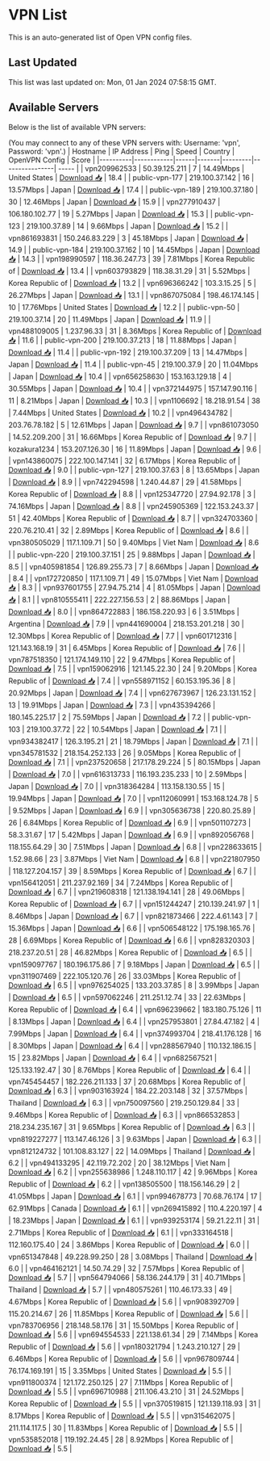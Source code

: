 # VPN List

This is an auto-generated list of Open VPN config files.

## Last Updated

This list was last updated on: Mon, 01 Jan 2024 07:58:15 GMT.

## Available Servers

Below is the list of available VPN servers:

(You may connect to any of these VPN servers with: Username: 'vpn', Password: 'vpn'.)
| Hostname | IP Address | Ping | Speed | Country | OpenVPN Config | Score |
|----------|------------|------|-------|---------|----------------| ----- |
| vpn209962533 | 50.39.125.211 | 7 | 14.49Mbps | United States | [Download 📥](./configs/server_0_US.ovpn) | 18.4 |
| public-vpn-177 | 219.100.37.142 | 16 | 13.57Mbps | Japan | [Download 📥](./configs/server_1_JP.ovpn) | 17.4 |
| public-vpn-189 | 219.100.37.180 | 30 | 12.46Mbps | Japan | [Download 📥](./configs/server_2_JP.ovpn) | 15.9 |
| vpn277910437 | 106.180.102.77 | 19 | 5.27Mbps | Japan | [Download 📥](./configs/server_3_JP.ovpn) | 15.3 |
| public-vpn-123 | 219.100.37.89 | 14 | 9.66Mbps | Japan | [Download 📥](./configs/server_4_JP.ovpn) | 15.2 |
| vpn861693831 | 150.246.83.229 | 3 | 45.18Mbps | Japan | [Download 📥](./configs/server_5_JP.ovpn) | 14.9 |
| public-vpn-184 | 219.100.37.162 | 10 | 14.45Mbps | Japan | [Download 📥](./configs/server_6_JP.ovpn) | 14.3 |
| vpn198990597 | 118.36.247.73 | 39 | 7.81Mbps | Korea Republic of | [Download 📥](./configs/server_7_KR.ovpn) | 13.4 |
| vpn603793829 | 118.38.31.29 | 31 | 5.52Mbps | Korea Republic of | [Download 📥](./configs/server_8_KR.ovpn) | 13.2 |
| vpn696366242 | 103.3.15.25 | 5 | 26.27Mbps | Japan | [Download 📥](./configs/server_9_JP.ovpn) | 13.1 |
| vpn867075084 | 198.46.174.145 | 10 | 17.76Mbps | United States | [Download 📥](./configs/server_10_US.ovpn) | 12.2 |
| public-vpn-50 | 219.100.37.14 | 20 | 11.49Mbps | Japan | [Download 📥](./configs/server_11_JP.ovpn) | 11.9 |
| vpn488109005 | 1.237.96.33 | 31 | 8.36Mbps | Korea Republic of | [Download 📥](./configs/server_12_KR.ovpn) | 11.6 |
| public-vpn-200 | 219.100.37.213 | 18 | 11.88Mbps | Japan | [Download 📥](./configs/server_13_JP.ovpn) | 11.4 |
| public-vpn-192 | 219.100.37.209 | 13 | 14.47Mbps | Japan | [Download 📥](./configs/server_14_JP.ovpn) | 11.4 |
| public-vpn-45 | 219.100.37.9 | 20 | 11.04Mbps | Japan | [Download 📥](./configs/server_15_JP.ovpn) | 10.4 |
| vpn656258630 | 153.163.129.18 | 4 | 30.55Mbps | Japan | [Download 📥](./configs/server_16_JP.ovpn) | 10.4 |
| vpn372144975 | 157.147.90.116 | 11 | 8.21Mbps | Japan | [Download 📥](./configs/server_17_JP.ovpn) | 10.3 |
| vpn1106692 | 18.218.91.54 | 38 | 7.44Mbps | United States | [Download 📥](./configs/server_18_US.ovpn) | 10.2 |
| vpn496434782 | 203.76.78.182 | 5 | 12.61Mbps | Japan | [Download 📥](./configs/server_19_JP.ovpn) | 9.7 |
| vpn861073050 | 14.52.209.200 | 31 | 16.66Mbps | Korea Republic of | [Download 📥](./configs/server_20_KR.ovpn) | 9.7 |
| kozakura1234 | 153.207.126.30 | 16 | 11.89Mbps | Japan | [Download 📥](./configs/server_21_JP.ovpn) | 9.6 |
| vpn143860075 | 222.100.147.141 | 32 | 6.17Mbps | Korea Republic of | [Download 📥](./configs/server_22_KR.ovpn) | 9.0 |
| public-vpn-127 | 219.100.37.63 | 8 | 13.65Mbps | Japan | [Download 📥](./configs/server_23_JP.ovpn) | 8.9 |
| vpn742294598 | 1.240.44.87 | 29 | 41.58Mbps | Korea Republic of | [Download 📥](./configs/server_24_KR.ovpn) | 8.8 |
| vpn125347720 | 27.94.92.178 | 3 | 74.16Mbps | Japan | [Download 📥](./configs/server_25_JP.ovpn) | 8.8 |
| vpn245905369 | 122.153.243.37 | 51 | 42.40Mbps | Korea Republic of | [Download 📥](./configs/server_26_KR.ovpn) | 8.7 |
| vpn324703360 | 220.76.210.41 | 32 | 2.89Mbps | Korea Republic of | [Download 📥](./configs/server_27_KR.ovpn) | 8.6 |
| vpn380505029 | 117.1.109.71 | 50 | 9.40Mbps | Viet Nam | [Download 📥](./configs/server_28_VN.ovpn) | 8.6 |
| public-vpn-220 | 219.100.37.151 | 25 | 9.88Mbps | Japan | [Download 📥](./configs/server_29_JP.ovpn) | 8.5 |
| vpn405981854 | 126.89.255.73 | 7 | 8.66Mbps | Japan | [Download 📥](./configs/server_30_JP.ovpn) | 8.4 |
| vpn172720850 | 117.1.109.71 | 49 | 15.07Mbps | Viet Nam | [Download 📥](./configs/server_31_VN.ovpn) | 8.3 |
| vpn937601755 | 27.94.75.214 | 4 | 81.05Mbps | Japan | [Download 📥](./configs/server_32_JP.ovpn) | 8.1 |
| vpn810555411 | 222.227.156.53 | 2 | 88.86Mbps | Japan | [Download 📥](./configs/server_33_JP.ovpn) | 8.0 |
| vpn864722883 | 186.158.220.93 | 6 | 3.51Mbps | Argentina | [Download 📥](./configs/server_34_AR.ovpn) | 7.9 |
| vpn441690004 | 218.153.201.218 | 30 | 12.30Mbps | Korea Republic of | [Download 📥](./configs/server_35_KR.ovpn) | 7.7 |
| vpn601712316 | 121.143.168.19 | 31 | 6.45Mbps | Korea Republic of | [Download 📥](./configs/server_36_KR.ovpn) | 7.6 |
| vpn787518350 | 121.174.149.110 | 22 | 9.47Mbps | Korea Republic of | [Download 📥](./configs/server_37_KR.ovpn) | 7.5 |
| vpn159062916 | 121.145.22.30 | 24 | 9.20Mbps | Korea Republic of | [Download 📥](./configs/server_38_KR.ovpn) | 7.4 |
| vpn558971152 | 60.153.195.36 | 8 | 20.92Mbps | Japan | [Download 📥](./configs/server_39_JP.ovpn) | 7.4 |
| vpn627673967 | 126.23.131.152 | 13 | 19.91Mbps | Japan | [Download 📥](./configs/server_40_JP.ovpn) | 7.3 |
| vpn435394266 | 180.145.225.17 | 2 | 75.59Mbps | Japan | [Download 📥](./configs/server_41_JP.ovpn) | 7.2 |
| public-vpn-103 | 219.100.37.72 | 22 | 10.54Mbps | Japan | [Download 📥](./configs/server_42_JP.ovpn) | 7.1 |
| vpn934382417 | 126.3.195.21 | 21 | 18.79Mbps | Japan | [Download 📥](./configs/server_43_JP.ovpn) | 7.1 |
| vpn345781532 | 218.154.252.133 | 26 | 9.05Mbps | Korea Republic of | [Download 📥](./configs/server_44_KR.ovpn) | 7.1 |
| vpn237520658 | 217.178.29.224 | 5 | 80.15Mbps | Japan | [Download 📥](./configs/server_45_JP.ovpn) | 7.0 |
| vpn616313733 | 116.193.235.233 | 10 | 2.59Mbps | Japan | [Download 📥](./configs/server_46_JP.ovpn) | 7.0 |
| vpn318364284 | 113.158.130.55 | 15 | 19.94Mbps | Japan | [Download 📥](./configs/server_47_JP.ovpn) | 7.0 |
| vpn112060991 | 153.168.124.78 | 5 | 9.52Mbps | Japan | [Download 📥](./configs/server_48_JP.ovpn) | 6.9 |
| vpn305636738 | 220.80.25.89 | 26 | 6.84Mbps | Korea Republic of | [Download 📥](./configs/server_49_KR.ovpn) | 6.9 |
| vpn501107273 | 58.3.31.67 | 17 | 5.42Mbps | Japan | [Download 📥](./configs/server_50_JP.ovpn) | 6.9 |
| vpn892056768 | 118.155.64.29 | 30 | 7.51Mbps | Japan | [Download 📥](./configs/server_51_JP.ovpn) | 6.8 |
| vpn228633615 | 1.52.98.66 | 23 | 3.87Mbps | Viet Nam | [Download 📥](./configs/server_52_VN.ovpn) | 6.8 |
| vpn221807950 | 118.127.204.157 | 39 | 8.59Mbps | Korea Republic of | [Download 📥](./configs/server_53_KR.ovpn) | 6.7 |
| vpn156412051 | 211.237.92.169 | 34 | 7.24Mbps | Korea Republic of | [Download 📥](./configs/server_54_KR.ovpn) | 6.7 |
| vpn219608318 | 121.138.194.141 | 28 | 49.06Mbps | Korea Republic of | [Download 📥](./configs/server_55_KR.ovpn) | 6.7 |
| vpn151244247 | 210.139.241.97 | 1 | 8.46Mbps | Japan | [Download 📥](./configs/server_56_JP.ovpn) | 6.7 |
| vpn821873466 | 222.4.61.143 | 7 | 15.36Mbps | Japan | [Download 📥](./configs/server_57_JP.ovpn) | 6.6 |
| vpn506548122 | 175.198.165.76 | 28 | 6.69Mbps | Korea Republic of | [Download 📥](./configs/server_58_KR.ovpn) | 6.6 |
| vpn828320303 | 218.237.20.51 | 28 | 46.82Mbps | Korea Republic of | [Download 📥](./configs/server_59_KR.ovpn) | 6.5 |
| vpn159097767 | 180.196.175.86 | 7 | 9.18Mbps | Japan | [Download 📥](./configs/server_60_JP.ovpn) | 6.5 |
| vpn311907469 | 222.105.120.76 | 26 | 33.03Mbps | Korea Republic of | [Download 📥](./configs/server_61_KR.ovpn) | 6.5 |
| vpn976254025 | 133.203.37.85 | 8 | 3.99Mbps | Japan | [Download 📥](./configs/server_62_JP.ovpn) | 6.5 |
| vpn597062246 | 211.251.12.74 | 33 | 22.63Mbps | Korea Republic of | [Download 📥](./configs/server_63_KR.ovpn) | 6.4 |
| vpn696239662 | 183.180.75.126 | 11 | 8.13Mbps | Japan | [Download 📥](./configs/server_64_JP.ovpn) | 6.4 |
| vpn257953801 | 27.84.47.182 | 4 | 7.99Mbps | Japan | [Download 📥](./configs/server_65_JP.ovpn) | 6.4 |
| vpn374993704 | 218.41.176.128 | 16 | 8.30Mbps | Japan | [Download 📥](./configs/server_66_JP.ovpn) | 6.4 |
| vpn288567940 | 110.132.186.15 | 15 | 23.82Mbps | Japan | [Download 📥](./configs/server_67_JP.ovpn) | 6.4 |
| vpn682567521 | 125.133.192.47 | 30 | 8.76Mbps | Korea Republic of | [Download 📥](./configs/server_68_KR.ovpn) | 6.4 |
| vpn745454457 | 182.226.211.133 | 37 | 20.68Mbps | Korea Republic of | [Download 📥](./configs/server_69_KR.ovpn) | 6.3 |
| vpn903163924 | 184.22.203.148 | 32 | 37.57Mbps | Thailand | [Download 📥](./configs/server_70_TH.ovpn) | 6.3 |
| vpn750097560 | 219.250.129.84 | 33 | 9.46Mbps | Korea Republic of | [Download 📥](./configs/server_71_KR.ovpn) | 6.3 |
| vpn866532853 | 218.234.235.167 | 31 | 9.65Mbps | Korea Republic of | [Download 📥](./configs/server_72_KR.ovpn) | 6.3 |
| vpn819227277 | 113.147.46.126 | 3 | 9.63Mbps | Japan | [Download 📥](./configs/server_73_JP.ovpn) | 6.3 |
| vpn812124732 | 101.108.83.127 | 22 | 14.09Mbps | Thailand | [Download 📥](./configs/server_74_TH.ovpn) | 6.2 |
| vpn494133295 | 42.119.72.202 | 20 | 38.12Mbps | Viet Nam | [Download 📥](./configs/server_75_VN.ovpn) | 6.2 |
| vpn255638986 | 1.248.110.117 | 42 | 9.96Mbps | Korea Republic of | [Download 📥](./configs/server_76_KR.ovpn) | 6.2 |
| vpn138505500 | 118.156.146.29 | 2 | 41.05Mbps | Japan | [Download 📥](./configs/server_77_JP.ovpn) | 6.1 |
| vpn994678773 | 70.68.76.174 | 17 | 62.91Mbps | Canada | [Download 📥](./configs/server_78_CA.ovpn) | 6.1 |
| vpn269415892 | 110.4.220.197 | 4 | 18.23Mbps | Japan | [Download 📥](./configs/server_79_JP.ovpn) | 6.1 |
| vpn939253174 | 59.21.22.11 | 31 | 2.71Mbps | Korea Republic of | [Download 📥](./configs/server_80_KR.ovpn) | 6.1 |
| vpn333164518 | 112.160.175.40 | 24 | 3.86Mbps | Korea Republic of | [Download 📥](./configs/server_81_KR.ovpn) | 6.0 |
| vpn651347848 | 49.228.99.250 | 28 | 3.08Mbps | Thailand | [Download 📥](./configs/server_82_TH.ovpn) | 6.0 |
| vpn464162121 | 14.50.74.29 | 32 | 7.57Mbps | Korea Republic of | [Download 📥](./configs/server_83_KR.ovpn) | 5.7 |
| vpn564794066 | 58.136.244.179 | 31 | 40.71Mbps | Thailand | [Download 📥](./configs/server_84_TH.ovpn) | 5.7 |
| vpn480575261 | 110.46.173.33 | 49 | 4.67Mbps | Korea Republic of | [Download 📥](./configs/server_85_KR.ovpn) | 5.6 |
| vpn908392709 | 115.20.214.67 | 26 | 11.85Mbps | Korea Republic of | [Download 📥](./configs/server_86_KR.ovpn) | 5.6 |
| vpn783706956 | 218.148.58.176 | 31 | 15.50Mbps | Korea Republic of | [Download 📥](./configs/server_87_KR.ovpn) | 5.6 |
| vpn694554533 | 221.138.61.34 | 29 | 7.14Mbps | Korea Republic of | [Download 📥](./configs/server_88_KR.ovpn) | 5.6 |
| vpn180321794 | 1.243.210.127 | 29 | 6.46Mbps | Korea Republic of | [Download 📥](./configs/server_89_KR.ovpn) | 5.6 |
| vpn967809744 | 76.174.169.191 | 15 | 3.35Mbps | United States | [Download 📥](./configs/server_90_US.ovpn) | 5.5 |
| vpn911800374 | 121.172.250.125 | 27 | 7.11Mbps | Korea Republic of | [Download 📥](./configs/server_91_KR.ovpn) | 5.5 |
| vpn696710988 | 211.106.43.210 | 31 | 24.52Mbps | Korea Republic of | [Download 📥](./configs/server_92_KR.ovpn) | 5.5 |
| vpn370519815 | 121.139.118.93 | 31 | 8.17Mbps | Korea Republic of | [Download 📥](./configs/server_93_KR.ovpn) | 5.5 |
| vpn315462075 | 211.114.117.5 | 30 | 11.83Mbps | Korea Republic of | [Download 📥](./configs/server_94_KR.ovpn) | 5.5 |
| vpn535852018 | 119.192.24.45 | 28 | 8.92Mbps | Korea Republic of | [Download 📥](./configs/server_95_KR.ovpn) | 5.5 |
